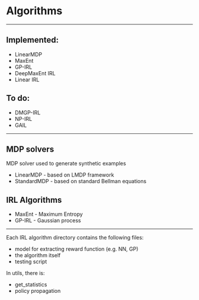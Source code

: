# Algorithms 

---

## Implemented: 
* LinearMDP
* MaxEnt 
* GP-IRL
* DeepMaxEnt IRL
* Linear IRL

## To do: 
* DMGP-IRL
* NP-IRL
* GAIL

---

## MDP solvers 
MDP solver used to generate synthetic examples
* LinearMDP - based on LMDP framework
* StandardMDP - based on standard Bellman equations

## IRL Algorithms 
* MaxEnt - Maximum Entropy 
* GP-IRL - Gaussian process 

---

Each IRL algorithm directory contains the following files: 
* model for extracting reward function (e.g. NN, GP)
* the algorithm itself
* testing script

In utils, there is: 
* get_statistics
* policy propagation

